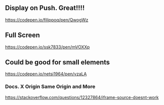 ## Display on Push. Great!!!!

https://codepen.io/filippoq/pen/QwogWz

## Full Screen

https://codepen.io/ssk7833/pen/mVOXXp

## Could be good for small elements

https://codepen.io/netsi1964/pen/vzaLA


### Docs. X Origin Same Origin and More

https://stackoverflow.com/questions/12327864/iframe-source-doesnt-work


